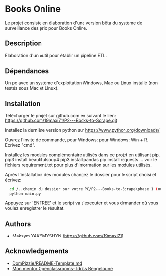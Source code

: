 # Books Online

Le projet consiste en élaboration d'une version bêta du système de surveillance des prix pour Books Online.




## Description
Elaboration d'un outil pour établir un pipeline ETL.
## Dépendances
Un pc avec un système d'exploitation Windows, Mac ou Linux installé (non testés sous Mac et Linux).
## Installation

Télécharger le projet sur github.com en suivant le lien:
https://github.com/19maxi71/P2---Books-to-Scrape.git

Installez la dernière version python sur https://www.python.org/downloads/

Ouvrez l'invite de commande, pour Windows:
pour Windows: Win + R. Ecrivez "cmd".

Installez les modules complémentaire utilisés dans ce projet en utilisant pip.
pip3 install beautifulsoup4
pip3 install pandas
pip install requests
... voir le fichiers requirement.txt pour plus d'information sur les modules utilisés.

Après l'installation des modules changez le dossier pour le script choisi et écrivez:

```bash
  cd /..chemin du dossier sur votre PC/P2---Books-to-Scrape\phase 1 (ou 2,3,4)
  python main.py

```

Appuyez sur 'ENTREE' et le script va s'executer et vous demander où vous voulez enregistrer le résultat.
## Authors

- Maksym YAKYMYSHYN (https://github.com/19maxi71)
## Acknowledgements

 - [DomPizzie/README-Template.md](https://gist.github.com/DomPizzie/7a5ff55ffa9081f2de27c315f5018afc)
 - [Mon mentor Openclassrooms- Idriss Bengeloune](www.linkedin.com/in/driss-bengeloune)